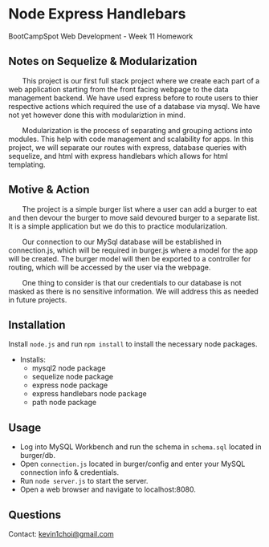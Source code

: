# Node Express Handlebars
BootCampSpot Web Development - Week 11 Homework

## Notes on Sequelize & Modularization
&nbsp;&nbsp;&nbsp;&nbsp;&nbsp;&nbsp; This project is our first full stack project where we create
each part of a web application starting from the front facing webpage to the data management
backend. We have used express before to route users to thier respective actions which required 
the use of a database via mysql. We have not yet however done this with modulariztion in mind.

&nbsp;&nbsp;&nbsp;&nbsp;&nbsp;&nbsp; Modularization is the process of separating and grouping 
actions into modules. This help with code management and scalability for apps. In this project,
we will separate our routes with express, database queries with sequelize, and html with express
handlebars which allows for html templating.

## Motive & Action
&nbsp;&nbsp;&nbsp;&nbsp;&nbsp;&nbsp; The project is a simple burger list where a user can add a
burger to eat and then devour the burger to move said devoured burger to a separate list. It is a
simple application but we do this to practice modularization. 

&nbsp;&nbsp;&nbsp;&nbsp;&nbsp;&nbsp; Our connection to our MySql database will be established in
connection.js, which will be required in burger.js where a model for the app will be created. The
burger model will then be exported to a controller for routing, which will be accessed by the user
via the webpage.

&nbsp;&nbsp;&nbsp;&nbsp;&nbsp;&nbsp; One thing to consider is that our credentials to our database
is not masked as there is no sensitive information. We will address this as needed in future projects.

## Installation
Install `node.js` and run `npm install` to install the necessary node packages.

* Installs:
    - mysql2 node package
    - sequelize node package
    - express node package
    - express handlebars node package
    - path node package

## Usage
- Log into MySQL Workbench and run the schema in `schema.sql` located in burger/db.
- Open `connection.js` located in burger/config and enter your MySQL connection info & credentials.
- Run `node server.js` to start the server.
- Open a web browser and navigate to localhost:8080.

## Questions
Contact: kevin1choi@gmail.com